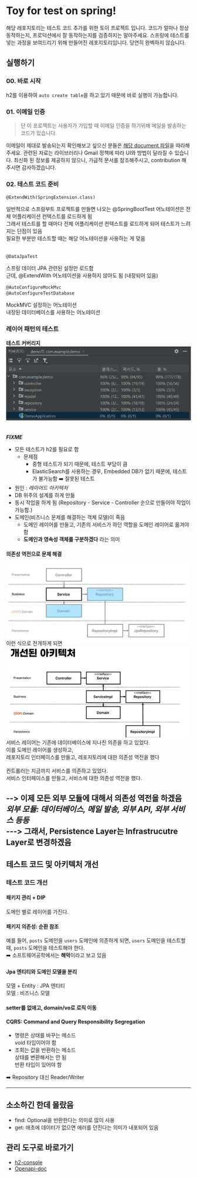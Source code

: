 # Toy for test on spring!

해당 레포지토리는 테스트 코드 추가를 위한 토이 프로젝트 입니다.
코드가 얼마나 정상 동작하는지, 프로덕션에서 잘 동작하는지를 검증하지는 말아주세요.
스프링에 테스트를 넣는 과정을 보여드리기 위해 만들어진 레포지토리입니다.
당연히 완벽하지 않습니다.

## 실행하기

### 00. 바로 시작

h2를 이용하여 `auto create table`을 하고 있기 때문에 바로 실행이 가능합니다.

### 01. 이메일 인증

> 단 이 프로젝트는 사용자가 가입할 때 이메일 인증을 하기위해 메일을 발송하는 코드가 있습니다.

이메일이 제대로 발송되는지 확인해보고 싶으신 분들은 [해당 document 파일](./document/connect-mail-sender.md)을 따라해주세요.
관련된 자료는 라이브러리나 Gmail 정책에 따라 UI와 방법이 달라질 수 있습니다.
최신화 된 정보를 제공하지 않으니, 가급적 문서를 참조해주시고, contribution 해주시면 감사하겠습니다.
### 02. 테스트 코드 준비
```agsl
@ExtendWith(SpringExtension.class)
```
일반적으로 스프링부트 프로젝트를 만들면 나오는 @SpringBootTest 어노테이션은 전체 어플리케이션 컨텍스트를 로드하게 됨 <br>
그래서 테스트를 할 때마다 전체 어플리케이션 컨텍스트를 로드하게 되어 테스트가 느려지는 단점이 있음 <br>
필요한 부분만 테스트할 때는 해당 어노테이션을 사용하는 게 맞음 <br>
<br>
```agsl
@DataJpaTest
```
스프링 데이터 JPA 관련된 설정만 로드함 <br>
근데, @ExtendWith 어노테이션을 사용하지 않아도 됨 (내장되어 있음) <br>
```angular2html
@AutoConfigureMockMvc
@AutoConfigureTestDatabase
```
MockMVC 설정하는 어노테이션<br>
내장된 데이터베이스를 사용하는 어노테이션


### 레이어 패턴의 테스트 
**테스트 커버리지**
![img.png](img.png)
<br><br><br>
**_FIXME_** <br>
* 모든 테스트가 h2를 필요로 함
  * 문제점
    * 중형 테스트가 되기 때문에, 테스트 부담이 큼
    * ElasticSearch를 사용하는 경우, Embedded DB가 없기 때문에, 테스트가 불가능함 ➡️ 잘못된 테스트
* 원인 : _레이어드 아키텍처_
* DB 위주의 설계를 하게 만듦
* 동시 작업을 하게 됨 (Repository - Service - Controller 순으로 만들어야 작업이 가능함.)
* 도메인(비즈니스 문제를 해결하는 객체 모델)이 죽음 
  * 도메인 레이어를 만들고, 기존의 서비스가 하던 역할을 도메인 레이어로 옮겨야 함
  * **도메인과 영속성 객체를 구분하겠다** 라는 의미
#### 의존성 역전으로 문제 해결
![img_1.png](img_1.png)
이런 식으로 전개하게 되면
![img_2.png](img_2.png)
서비스 레이어는 기존에 데이터베이스에 지나친 의존을 하고 있었다.<br>
이를 도메인 레이어를 생성하고,<br>
레포지토리 인터페이스를 만들고, 레포지토리에 대한 의존성 역전을 했다 <br>
<br>
컨트롤러는 지금까지 서비스를 의존하고 있었다.<br>
서비스 인터페이스를 만들고, 서비스에 대한 의존성 역전을 했다.<br>

--> 이제 모든 외부 모듈에 대해서 의존성 역전을 하겠음<br>
_외부 모듈: 데이터베이스, 메일 발송, 외부 API, 외부 서비스 등등_<br>
---> 그래서, Persistence Layer는 **Infrastrucutre Layer**로 변경하겠음<br>
----
## 테스트 코드 및 아키텍처 개선
### 테스트 코드 개선
#### 패키지 관리 + DIP
도메인 별로 레이어를 가진다.
#### 패키지 의존성: 순환 참조
예를 들어, `posts` 도메인을 `users` 도메인에 의존하게 되면, `users` 도메인을 테스트할 때, `posts` 도메인을 테스트해야 한다.<br>
➡️ 소프트웨어공학에서는 **해악**이라고 보고 있음
#### Jpa 엔티티와 도메인 모델을 분리
모델 + Entity : JPA 엔티티<br>
모델 : 비즈니스 모델<br>
#### setter를 없애고, domain/vo로 로직 이동
#### CQRS: Command and Query Responsibility Segregation
* 명령은 상태를 바꾸는 메소드<br>
  void 타입이어야 함
* 조회는 값을 반환하는 메소드<br>
  상태를 변환해서는 안 됨<br>
  반환 타입이 있어야 함

➡️ Repository 대신 Reader/Writer

----

## 소소하긴 한데 몰랐음
* find: Optional을 반환한다는 의미로 많이 사용
* get: 애초에 데이터가 없으면 에러를 던진다는 의미가 내포되어 있음

## 관리 도구로 바로가기

- [h2-console](http://localhost:8080/h2-console)
- [Openapi-doc](http://localhost:8080/swagger-ui.html)